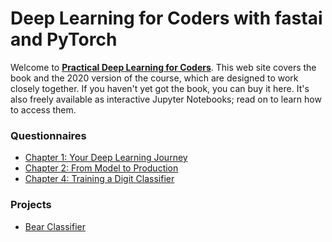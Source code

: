 # Deep Learning for Coders with fastai and PyTorch
Welcome to [__Practical Deep Learning for Coders__](https://course.fast.ai/). This web site covers the book and the 2020 version of the course, which are designed to work closely together. If you haven't yet got the book, you can buy it here. It's also freely available as interactive Jupyter Notebooks; read on to learn how to access them.


### Questionnaires
- [Chapter 1: Your Deep Learning Journey](https://github.com/murilogustineli/fast.ai/blob/main/Questionnaires/Ch01-Questionnaire.ipynb)
- [Chapter 2: From Model to Production](https://github.com/murilogustineli/fast.ai/blob/main/Questionnaires/Ch02-Questionnaire.ipynb)
- [Chapter 4: Training a Digit Classifier](https://github.com/murilogustineli/fast.ai/blob/main/Questionnaires/Ch04-Questionnaire.ipynb)

### Projects
- [Bear Classifier](https://github.com/murilogustineli/bear-classifier)
